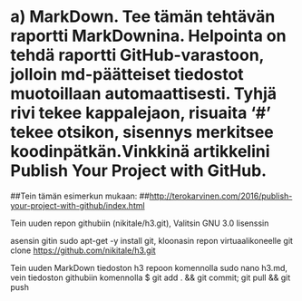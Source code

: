 # a) MarkDown. Tee tämän tehtävän raportti MarkDownina. Helpointa on tehdä raportti GitHub-varastoon,  jolloin md-päätteiset tiedostot muotoillaan automaattisesti. Tyhjä rivi tekee kappalejaon, risuaita ‘#’ tekee otsikon, sisennys merkitsee koodinpätkän.Vinkkinä artikkelini Publish Your Project with GitHub.

##Tein tämän esimerkun mukaan:
##http://terokarvinen.com/2016/publish-your-project-with-github/index.html

Tein uuden repon githubiin (nikitale/h3.git),
Valitsin GNU 3.0 lisenssin

asensin gitin
sudo apt-get -y install git, 
kloonasin repon virtuaalikoneelle
git clone https://github.com/nikitale/h3.git

Tein uuden MarkDown tiedoston h3 repoon komennolla sudo nano h3.md, 
vein tiedoston githubiin komennolla
$ git add . && git commit; git pull && git push

